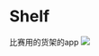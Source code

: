# Shelf
比赛用的货架的app
![](http://a2.qpic.cn/psb?/V107d9993L4vRn/AjecrVKRRsBGs*6XpsvKo1WvUvUTff4Ye4*1wvmOWmM!/m/dFUAAAAAAAAAnull&bo=OARwCDgEcAgRBzA!&rf=photolist&t=5)
